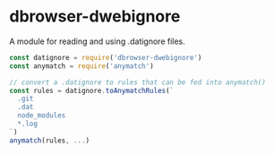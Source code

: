 # dbrowser-dwebignore

A module for reading and using .datignore files.

```js
const datignore = require('dbrowser-dwebignore')
const anymatch = require('anymatch')

// convert a .datignore to rules that can be fed into anymatch()
const rules = datignore.toAnymatchRules(`
  .git
  .dat
  node_modules
  *.log
`)
anymatch(rules, ...)
```